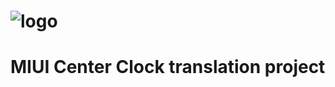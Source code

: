 # ![logo](https://lh6.googleusercontent.com/xNPvCGFtu31o1fEjUEOe7Vy75oWC8z96nVykByQnGj9kkv1hn-dczOESuCjQM6nFesThzBQYTfdgc6A=w1920-h911-rw)
# MIUI Center Clock translation project


